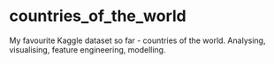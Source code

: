# countries_of_the_world
My favourite Kaggle dataset so far - countries of the world. Analysing, visualising, feature engineering, modelling.
